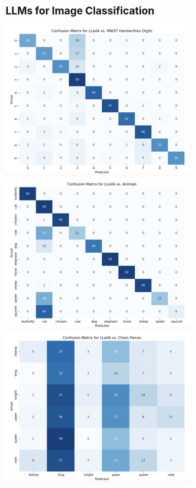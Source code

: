 # LLMs for Image Classification

![mnist-confusion-matrix.png](results/mnist-confusion-matrix.png)
![animals-confusion-matrix.png](results/animals-confusion-matrix.png)
![chess-confusion-matrix.png](results/chess-confusion-matrix.png)
